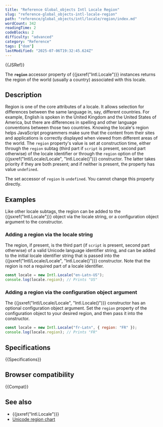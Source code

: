 ```yaml
---
title: "Reference Global_objects Intl Locale Region"
slug: "reference-global_objects-intl-locale-region"
path: "reference/global_objects/intl/locale/region/index.md"
wordCount: 342
readingTime: 2
codeBlocks: 2
difficulty: "advanced"
category: "Reference"
tags: ["dom"]
lastModified: "2025-07-06T19:32:45.624Z"
---
```



{{JSRef}}

The **`region`** accessor property of {{jsxref("Intl.Locale")}} instances returns the region of the world (usually a country) associated with this locale.

## Description

Region is one of the core attributes of a locale. It allows selection for differences between the same language in, say, different countries. For example, English is spoken in the United Kingdom and the United States of America, but there are differences in spelling and other language conventions between those two countries. Knowing the locale's region helps JavaScript programmers make sure that the content from their sites and applications is correctly displayed when viewed from different areas of the world. The `region` property's value is set at construction time, either through the `region` subtag (third part if `script` is present, second part otherwise) of the locale identifier or through the `region` option of the {{jsxref("Intl/Locale/Locale", "Intl.Locale()")}} constructor. The latter takes priority if they are both present; and if neither is present, the property has value `undefined`.

The set accessor of `region` is `undefined`. You cannot change this property directly.

## Examples

Like other locale subtags, the region can be added to the {{jsxref("Intl.Locale")}} object via the locale string, or a configuration object argument to the constructor.

### Adding a region via the locale string

The region, if present, is the third part (if `script` is present, second part otherwise) of a valid Unicode language identifier string, and can be added to the initial locale identifier string that is passed into the {{jsxref("Intl/Locale/Locale", "Intl.Locale()")}} constructor. Note that the region is not a required part of a locale identifier.

```js
const locale = new Intl.Locale("en-Latn-US");
console.log(locale.region); // Prints "US"
```

### Adding a region via the configuration object argument

The {{jsxref("Intl/Locale/Locale", "Intl.Locale()")}} constructor has an optional configuration object argument. Set the `region` property of the configuration object to your desired region, and then pass it into the constructor.

```js
const locale = new Intl.Locale("fr-Latn", { region: "FR" });
console.log(locale.region); // Prints "FR"
```

## Specifications

{{Specifications}}

## Browser compatibility

{{Compat}}

## See also

- {{jsxref("Intl.Locale")}}
- [Unicode region chart](https://unicode-org.github.io/cldr-staging/charts/latest/supplemental/territory_containment_un_m_49.html)
